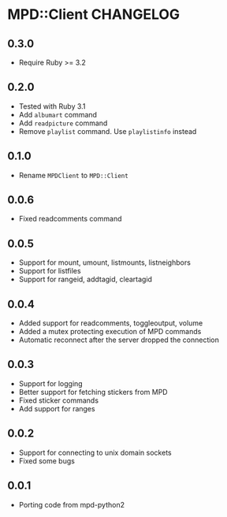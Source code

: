 # MPD::Client CHANGELOG

## 0.3.0

* Require Ruby >= 3.2

## 0.2.0

* Tested with Ruby 3.1
* Add `albumart` command
* Add `readpicture` command
* Remove `playlist` command. Use `playlistinfo` instead

## 0.1.0

* Rename `MPDClient` to `MPD::Client`

## 0.0.6

* Fixed readcomments command

## 0.0.5

* Support for mount, umount, listmounts, listneighbors
* Support for listfiles
* Support for rangeid, addtagid, cleartagid

## 0.0.4

* Added support for readcomments, toggleoutput, volume
* Added a mutex protecting execution of MPD commands
* Automatic reconnect after the server dropped the connection

## 0.0.3

* Support for logging
* Better support for fetching stickers from MPD
* Fixed sticker commands
* Add support for ranges

## 0.0.2

* Support for connecting to unix domain sockets
* Fixed some bugs

## 0.0.1

* Porting code from mpd-python2
